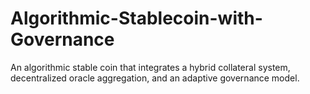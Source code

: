 # Algorithmic-Stablecoin-with-Governance
An algorithmic stable coin that integrates a hybrid collateral system, decentralized oracle aggregation, and an adaptive governance model.

